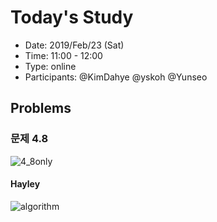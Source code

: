# Today's Study
- Date: 2019/Feb/23 (Sat)
- Time: 11:00 - 12:00 
- Type: online
- Participants: @KimDahye @yskoh @Yunseo

## Problems
### 문제 4.8
![4_8only](https://user-images.githubusercontent.com/6873655/53280982-bb4aa780-3764-11e9-87ee-80d2dd0ddb3f.png)

#### Hayley
![algorithm](https://user-images.githubusercontent.com/6873655/53280977-9e15d900-3764-11e9-8070-2f40396415e4.jpeg)

